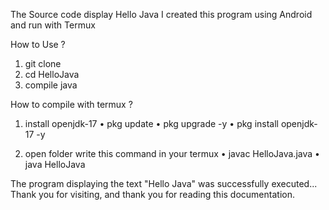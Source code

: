 The Source code display Hello Java
I created this program using Android and run with Termux

How to Use ?

1. git clone
2. cd HelloJava
3. compile java 

How to compile with termux ?

1. install openjdk-17
• pkg update 
• pkg upgrade -y
• pkg install openjdk-17 -y

2. open folder
   write this command in your termux
• javac HelloJava.java
• java HelloJava

The program displaying the text "Hello Java" was successfully executed...
Thank you for visiting, and thank you for reading this documentation.
